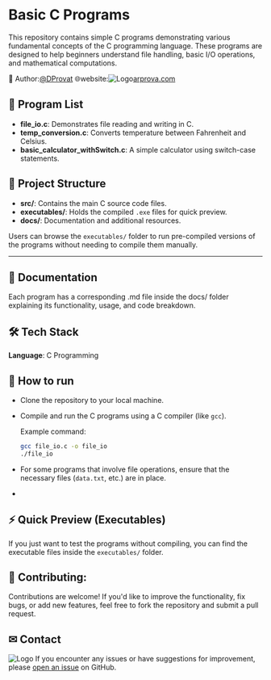 # Basic C Programs

This repository contains simple C programs demonstrating various fundamental concepts of the C programming language. These programs are designed to help beginners understand file handling, basic I/O operations, and mathematical computations.


📌 Author:[@DProvat](https://github.com/Provat-14)
🌐website:![Logo](https://arprovat.com/assets/img/favicon.ico)[arprova.com](https://arprovat.com) 

## 📌 Program List

- **file_io.c**: Demonstrates file reading and writing in C.
- **temp_conversion.c**: Converts temperature between Fahrenheit and Celsius.
- **basic_calculator_withSwitch.c**: A simple calculator using switch-case statements.

## 📂 Project Structure

- **src/**: Contains the main C source code files.
- **executables/**: Holds the compiled `.exe` files for quick preview.
- **docs/**: Documentation and additional resources.

Users can browse the `executables/` folder to run pre-compiled versions of the programs without needing to compile them manually.

---
## 📜 Documentation
Each program has a corresponding .md file inside the docs/ folder explaining its functionality, usage, and code breakdown.


## 🛠️ Tech Stack

**Language**: C Programming

## 🚀 How to run
-  Clone the repository to your local machine.
-  Compile and run the C programs using a C compiler (like `gcc`).
   
   Example command:
   ```bash
   gcc file_io.c -o file_io
   ./file_io
- For some programs that involve file operations, ensure that the necessary files (`data.txt`, etc.) are in place.
- 
## ⚡ Quick Preview (Executables)
If you just want to test the programs without compiling, you can find the executable files inside the `executables/` folder.

## 🤝 Contributing:

Contributions are welcome! If you'd like to improve the functionality, fix bugs, or add new features, feel free to fork the repository and submit a pull request.


## ✉ Contact

![Logo](https://arprovat.com/assets/img/favicon.ico)
If you encounter any issues or have suggestions for improvement, please [open an issue](https://github.com/Provat-14/basic_c_programs/issues/new)
 on GitHub.
